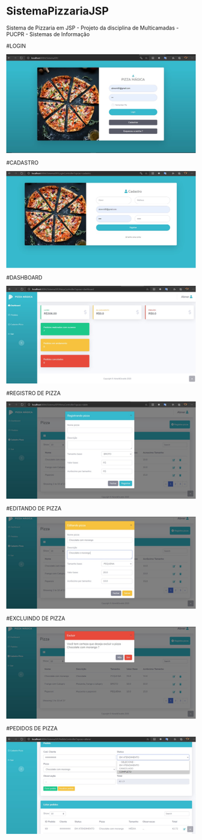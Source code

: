# SistemaPizzariaJSP
Sistema de Pizzaria em JSP - Projeto da disciplina de Multicamadas - PUCPR - Sistemas de Informação

#LOGIN

![Alt text](https://raw.githubusercontent.com/Abner-e-Osvaldo/SistemaPizzariaJSP/master/Telas/Login.jpg)


#CADASTRO

![Alt text](https://raw.githubusercontent.com/Abner-e-Osvaldo/SistemaPizzariaJSP/master/Telas/Cadastro.jpg)


#DASHBOARD

![Alt text](https://raw.githubusercontent.com/Abner-e-Osvaldo/SistemaPizzariaJSP/master/Telas/Dashboard.jpg)


#REGISTRO DE PIZZA

![Alt text](https://raw.githubusercontent.com/Abner-e-Osvaldo/SistemaPizzariaJSP/master/Telas/CadastroPizza2.jpg)


#EDITANDO DE PIZZA

![Alt text](https://raw.githubusercontent.com/Abner-e-Osvaldo/SistemaPizzariaJSP/master/Telas/EditandoPizza.jpg)



#EXCLUINDO DE PIZZA

![Alt text](https://raw.githubusercontent.com/Abner-e-Osvaldo/SistemaPizzariaJSP/master/Telas/ExcluindoPizza.jpg)


#PEDIDOS DE PIZZA

![Alt text](https://raw.githubusercontent.com/Abner-e-Osvaldo/SistemaPizzariaJSP/master/Telas/PedidoPizza.jpg)
